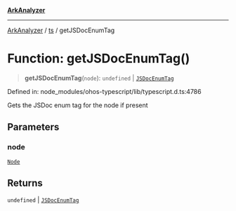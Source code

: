 [**ArkAnalyzer**](../../../../README.md)

***

[ArkAnalyzer](../../../../globals.md) / [ts](../README.md) / getJSDocEnumTag

# Function: getJSDocEnumTag()

> **getJSDocEnumTag**(`node`): `undefined` \| [`JSDocEnumTag`](../interfaces/JSDocEnumTag.md)

Defined in: node\_modules/ohos-typescript/lib/typescript.d.ts:4786

Gets the JSDoc enum tag for the node if present

## Parameters

### node

[`Node`](../interfaces/Node.md)

## Returns

`undefined` \| [`JSDocEnumTag`](../interfaces/JSDocEnumTag.md)

